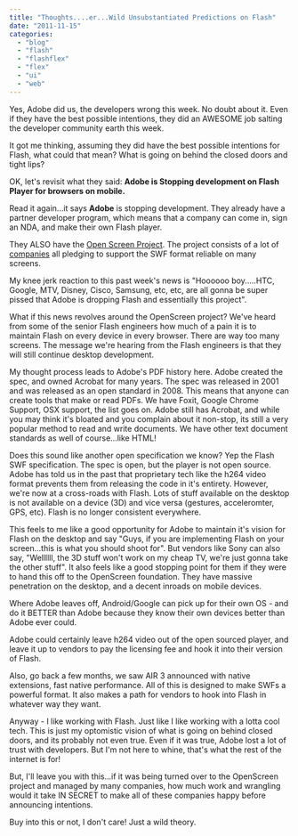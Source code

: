 ```yaml
---
title: "Thoughts....er...Wild Unsubstantiated Predictions on Flash"
date: "2011-11-15"
categories:
  - "blog"
  - "flash"
  - "flashflex"
  - "flex"
  - "ui"
  - "web"
---
```


Yes, Adobe did us, the developers wrong this week. No doubt about it. Even if they have the best possible intentions, they did an AWESOME job salting the developer community earth this week.

It got me thinking, assuming they did have the best possible intentions for Flash, what could that mean? What is going on behind the closed doors and tight lips?

OK, let's revisit what they said: **Adobe is Stopping development on Flash Player for browsers on mobile.**

Read it again...it says **Adobe** is stopping development. They already have a partner developer program, which means that a company can come in, sign an NDA, and make their own Flash player.

They ALSO have the [Open Screen Project](http://www.openscreenproject.org/). The project consists of a lot of [companies](http://www.openscreenproject.org/partners/) all pledging to support the SWF format reliable on many screens.

My knee jerk reaction to this past week's news is "Hoooooo boy.....HTC, Google, MTV, Disney, Cisco, Samsung, etc, etc, are all gonna be super pissed that Adobe is dropping Flash and essentially this project".

What if this news revolves around the OpenScreen project? We've heard from some of the senior Flash engineers how much of a pain it is to maintain Flash on every device in every browser. There are way too many screens. The message we're hearing from the Flash engineers is that they will still continue desktop development.

My thought process leads to Adobe's PDF history here. Adobe created the spec, and owned Acrobat for many years. The spec was released in 2001 and was released as an open standard in 2008. This means that anyone can create tools that make or read PDFs. We have Foxit, Google Chrome Support, OSX support, the list goes on. Adobe still has Acrobat, and while you may think it's bloated and you complain about it non-stop, its still a very popular method to read and write documents. We have other text document standards as well of course...like HTML!

Does this sound like another open specification we know? Yep the Flash SWF specification. The spec is open, but the player is not open source. Adobe has told us in the past that proprietary tech like the h264 video format prevents them from releasing the code in it's entirety. However, we're now at a cross-roads with Flash. Lots of stuff available on the desktop is not available on a device (3D) and vice versa (gestures, acceleromter, GPS, etc). Flash is no longer consistent everywhere.

This feels to me like a good opportunity for Adobe to maintain it's vision for Flash on the desktop and say "Guys, if you are implementing Flash on your screen...this is what you should shoot for". But vendors like Sony can also say, "Wellllll, the 3D stuff won't work on my cheap TV, we're just gonna take the other stuff". It also feels like a good stopping point for them if they were to hand this off to the OpenScreen foundation. They have massive penetration on the desktop, and a decent inroads on mobile devices.

Where Adobe leaves off, Android/Google can pick up for their own OS - and do it BETTER than Adobe because they know their own devices better than Adobe ever could.

Adobe could certainly leave h264 video out of the open sourced player, and leave it up to vendors to pay the licensing fee and hook it into their version of Flash.

Also, go back a few months, we saw AIR 3 announced with native extensions, fast native performance. All of this is designed to make SWFs a powerful format. It also makes a path for vendors to hook into Flash in whatever way they want.

Anyway - I like working with Flash. Just like I like working with a lotta cool tech. This is just my optomistic vision of what is going on behind closed doors, and its probably not even true. Even if it was true, Adobe lost a lot of trust with developers. But I'm not here to whine, that's what the rest of the internet is for!

But, I'll leave you with this...if it was being turned over to the OpenScreen project and managed by many companies, how much work and wrangling would it take IN SECRET to make all of these companies happy before announcing intentions.

Buy into this or not, I don't care! Just a wild theory.
